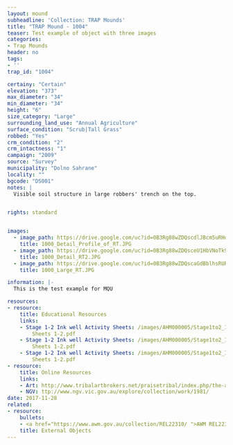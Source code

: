 ```yaml
---
layout: mound
subheadline: 'Collection: TRAP Mounds'
title: "TRAP Mound - 1004"
teaser: Test example of object with three images
categories:
- Trap Mounds
header: no
tags:
- ''
trap_id: "1004"

certainy: "Certain"
elevation: "373"
max_diameter: "34"
min_diameter: "34"
height: "6"
size_category: "Large"
surrounding_land_use: "Annual Agriculture"
surface_condition: "Scrub|Tall Grass"
robbed: "Yes"
crm_condition: "2"
crm_intactness: "1"
campaign: "2009"
source: "Survey"
municipality: "Dolno Sahrane"
locality: ""
bgcode: "DS001"
notes: |
  Visible soil structure in large robbers' trench on the top.


rights: standard


images:
  - image_path: https://drive.google.com/uc?id=0B3Rg88wZDQscdlJBcm5uRHd1OXc
    title: 1000_Detail_Profile_of_RT.JPG
  - image_path: https://drive.google.com/uc?id=0B3Rg88wZDQsceU1HbVNoTk9WcVU
    title: 1000_Detail_RT2.JPG
  - image_path: https://drive.google.com/uc?id=0B3Rg88wZDQscaGdBblhsRUR6YXM
    title: 1000_Large_RT.JPG

information: |-
  This is the test example for MQU

resources:
- resource:
    title: Educational Resources
    links:
    - Stage 1-2 Ink well Activity Sheets: /images/AHM000005/Stage1to2_Ink well - Activity
        Sheets 1-2.pdf
    - Stage 1-2 Ink well Activity Sheets: /images/AHM000005/Stage1to2_Ink well - Activity
        Sheets 1-2.pdf
    - Stage 1-2 Ink well Activity Sheets: /images/AHM000005/Stage1to2_Ink well - Activity
        Sheets 1-2.pdf
- resource:
    title: Online Resources
    links:
    - Art: http://www.tribalartbrokers.net/praisetribal/index.php/the-art-of-the-tribal-gourd/
    - NGV: ttp://www.ngv.vic.gov.au/explore/collection/work/1981/
date: 2017-11-28
related:
- resource:
    bullets:
    - <a href="https://www.awm.gov.au/collection/REL22310/ ">AWM REL22310</a>
    title: External Objects
---
```

